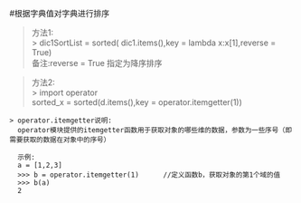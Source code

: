 #根据字典值对字典进行排序
> 方法1:<br>
    > dic1SortList = sorted( dic1.items(),key = lambda x:x[1],reverse = True)<br>
      备注:reverse = True 指定为降序排序


> 方法2:<br>
    > import operator<br>
      sorted_x = sorted(d.items(),key = operator.itemgetter(1))
    
    > operator.itemgetter说明:
      operator模块提供的itemgetter函数用于获取对象的哪些维的数据，参数为一些序号（即需要获取的数据在对象中的序号）
      
      示例:
      a = [1,2,3] 
      >>> b = operator.itemgetter(1)      //定义函数b，获取对象的第1个域的值
      >>> b(a) 
      2 


